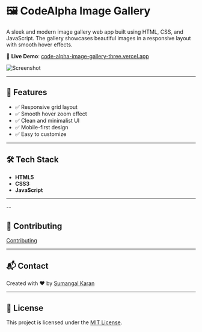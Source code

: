 # 🖼️ CodeAlpha Image Gallery

A sleek and modern image gallery web app built using HTML, CSS, and JavaScript. The gallery showcases beautiful images in a responsive layout with smooth hover effects.

🚀 **Live Demo**: [code-alpha-image-gallery-three.vercel.app](https://code-alpha-image-gallery-three.vercel.app/)

![Screenshot]()

---

## 🌟 Features

- ✅ Responsive grid layout
- ✅ Smooth hover zoom effect
- ✅ Clean and minimalist UI
- ✅ Mobile-first design
- ✅ Easy to customize

---

## 🛠️ Tech Stack

- **HTML5**
- **CSS3**
- **JavaScript**

---

--

## 🤝 Contributing
[Contributing](CONTRIBUTING.md)

---

## 📬 Contact

Created with ❤️ by [Sumangal Karan](https://github.com/Sumangal44)

---

## 📄 License

This project is licensed under the [MIT License](LICENSE).


